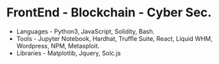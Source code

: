 # FrontEnd - Blockchain - Cyber Sec.
- Languages - Python3, JavaScript, Solidity, Bash.
- Tools - Jupyter Notebook, Hardhat, Truffle Suite, React, Liquid WHM, Wordpress, NPM, Metasploit.
- Libraries - Matplotlib, Jquery, Solc.js

<!---
ChristianGobin/ChristianGobin is a ✨ special ✨ repository because its `README.md` (this file) appears on your GitHub profile.
You can click the Preview link to take a look at your changes.
--->
